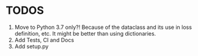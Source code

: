 # TODOS

1. Move to Python 3.7 only?! Because of the dataclass and its use in loss definition, etc. It might be better than using dictionaries.
2. Add Tests, CI and Docs
3. Add setup.py

